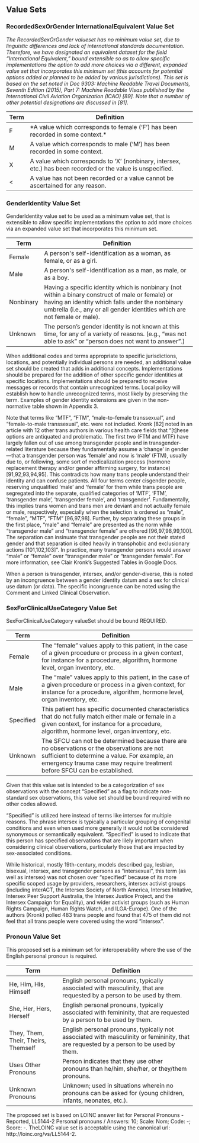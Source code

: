 ## Value Sets
### RecordedSexOrGender InternationalEquivalent Value Set
*The RecordedSexOrGender valueset has no minimum value set, due to linguistic differences and lack of international standards documentation. Therefore, we have designated an equivalent dataset for the field “International Equivalent,” bound extensible so as to allow specific implementations the option to add more choices via a different, expanded value set that incorporates this minimum set (this accounts for potential options added or planned to be added by various jurisdictions). This set is based on the set noted in Doc 9303: Machine Readable Travel Documents, Seventh Edition (2015), Part 7: Machine Readable Visas published by the International Civil Aviation Organization (ICAO) [89]. Note that a number of other potential designations are discussed in [81].*

<table>
    <thead>
        <tr>
            <th>
                Term
            </th>       
            <th>
                Definition
            </th>
        </tr>
    </thead>
    <tbody>
        <tr>
            <td>
                F
            </td>
            <td>
                *A value which corresponds to female (‘F’) has been recorded in some context.*
            </td>
        </tr>
        <tr>
            <td>
                M
            </td>
            <td>
                A value which corresponds to male (‘M’) has been recorded in some context.
            </td>
        </tr>
        <tr>
            <td>
                X
            </td>
            <td>
                A value which corresponds to ‘X’ (nonbinary, intersex, etc.) has been recorded or the value is unspecified.
            </td>
        </tr>
        <tr>
            <td>
                <
            </td>
            <td>
                A value has not been recorded or a value cannot be ascertained for any reason.
            </td>
        </tr>
    </tbody>
</table>

### GenderIdentity Value Set
GenderIdentity value set to be used as a minimum value set, that is extensible to allow specific implementations the option to add more choices via an expanded value set that incorporates this minimum set.

<table>
    <thead>
        <tr>
            <th>
                Term
            </th>       
            <th>
                Definition
            </th>
        </tr>
    </thead>
    <tbody>
        <tr>
            <td>
                Female
            </td>
            <td>
                A person's self-identification as a woman, as female, or as a girl.
            </td>
        </tr>
        <tr>
            <td>
                Male
            </td>
            <td>
                A person's self-identification as a man, as male, or as a boy.
            </td>
        </tr>
        <tr>
            <td>
                Nonbinary
            </td>
            <td>
                Having a specific identity which is nonbinary (not within a binary construct of male or female) or having an identity which falls under the nonbinary umbrella (i.e., any or all gender identities which are not female or male).
            </td>
        </tr>
        <tr>
            <td>
                Unknown
            </td>
            <td>
                The person’s gender identity is not known at this time, for any of a variety of reasons. (e.g., “was not able to ask” or “person does not want to answer”.)
            </td>
        </tr>
    </tbody>
</table>
When additional codes and terms appropriate to specific jurisdictions, locations, and potentially individual persons are needed, an additional value set should be created that adds in additional concepts. Implementations should be prepared for the addition of other specific gender identities at specific locations. Implementations should be prepared to receive messages or records that contain unrecognized terms. Local policy will establish how to handle unrecognized terms, most likely by preserving the term. Examples of gender identity extensions are given in the non- normative table shown in Appendix 3.

Note that terms like “MTF”, “FTM”, “male-to-female transsexual”, and “female-to-male transsexual”, etc. were not included. Kronk [82] noted in an article with 12 other trans authors in various health care fields that “[t]hese options are antiquated and problematic. The first two (FTM and MTF) have largely fallen out of use among transgender people and in transgender-related literature because they fundamentally assume a ‘change’ in gender—that a transgender person was ‘female’ and now is ‘male’ (FTM), usually due to, or following, some sort of medicalization process (hormone replacement therapy and/or gender affirming surgery, for instance) [91,92,93,94,95]. This contradicts how many trans people understand their identity and can confuse patients. All four terms center cisgender people, reserving unqualified ‘male’ and ‘female’ for them while trans people are segregated into the separate, qualified categories of ‘MTF’, ‘FTM’, ‘transgender male’, ‘transgender female’, and ‘transgender’. Fundamentally, this implies trans women and trans men are deviant and not actually female or male, respectively, especially when the selection is ordered as “male”, “female”, “MTF”, “FTM” [96,97,98]. Further, by separating these groups in the first place, “male” and “female” are presented as the norm while “transgender male” and “transgender female” are othered [96,97,98,99,100]. The separation can insinuate that transgender people are not their stated gender and that separation is cited heavily in transphobic and exclusionary actions [101,102,103]”. In practice, many transgender persons would answer “male” or “female” over “transgender male” or “transgender female”. For more information, see Clair Kronk’s Suggested Tables in Google Docs.

When a person is transgender, intersex, and/or gender-diverse, this is noted by an incongruence between a gender identity datum and a sex for clinical use datum (or data). The specific incongruence can be noted using the Comment and Linked Clinical Observation.

### SexForClinicalUseCategory Value Set
SexForClinicalUseCategory valueSet should be bound REQUIRED.

<table>
    <thead>
        <tr>
            <th>
                Term
            </th>       
            <th>
                Definition
            </th>
        </tr>
    </thead>
    <tbody>
        <tr>
            <td>
                Female
            </td>
            <td>
                The “female” values apply to this patient, in the case of a given procedure or process in a given context, for instance for a procedure, algorithm, hormone level, organ inventory, etc.
            </td>
        </tr>
        <tr>
            <td>
                Male
            </td>
            <td>
                The “male” values apply to this patient, in the case of a given procedure or process in a given context, for instance for a procedure, algorithm, hormone level, organ inventory, etc.
            </td>
        </tr>
        <tr>
            <td>
                Specified
            </td>
            <td>
                This patient has specific documented characteristics that do not fully match either male or female in a given context, for instance for a procedure, algorithm, hormone level, organ inventory, etc.
            </td>
        </tr>
        <tr>
            <td>
                Unknown
            </td>
            <td>
                The SFCU can not be determined because there are no observations or the observations are not sufficient to determine a value. For example, an emergency trauma case may require treatment before SFCU can be established.
            </td>
        </tr>
    </tbody>
</table>
Given that this value set is intended to be a categorization of sex observations with the concept “Specified” as a flag to indicate non-standard sex observations, this value set should be bound required with no other codes allowed.

“Specified” is utilized here instead of terms like intersex for multiple reasons. The phrase intersex is typically a particular grouping of congenital conditions and even when used more generally it would not be considered synonymous or semantically equivalent. “Specified” is used to indicate that this person has specified observations that are lilely important when considering clinical observations, particularly those that are impacted by sex-associated conditions.

While historical, mostly 19th-century, models described gay, lesbian, bisexual, intersex, and transgender persons as “intersexual”, this term (as well as intersex) was not chosen over “specified” because of its more specific scoped usage by providers, researchers, intersex activist groups (including interACT, the Intersex Society of North America, Intersex Initative, Intersex Peer Support Australia, the Intersex Justice Project, and the Intersex Campaign for Equality), and wider activist groups (such as Human Rights Campaign, Human Rights Watch, and ILGA-Europe). One of the authors (Kronk) polled 483 trans people and found that 475 of them did not feel that all trans people were covered using the word “intersex”.

### Pronoun Value Set
This proposed set is a minimum set for interoperability where the use of the English personal pronoun is required.

<table>
    <thead>
        <tr>
            <th>
                Term
            </th>       
            <th>
                Definition
            </th>
        </tr>
    </thead>
    <tbody>
        <tr>
            <td>
                He, Him, His, Himself
            </td>
            <td>
                English personal pronouns, typically associated with masculinity, that are requested by a person to be used by them.
            </td>
        </tr>
        <tr>
            <td>
                She, Her, Hers, Herself
            </td>
            <td>
                English personal pronouns, typically associated with femininity, that are requested by a person to be used by them.
            </td>
        </tr>
        <tr>
            <td>
                They, Them, Their, Theirs, Themself
            </td>
            <td>
                English personal pronouns, typically not associated with masculinity or femininity, that are requested by a person to be used by them.
            </td>
        </tr>
        <tr>
            <td>
                Uses Other Pronouns
            </td>
            <td>
                Person indicates that they use other pronouns than he/him, she/her, or they/them pronouns.
            </td>
        </tr>
        <tr>
            <td>
                Unknown Pronouns
            </td>
            <td>
                Unknown; used in situations wherein no pronouns can be asked for (young children, infants, neonates, etc.).
            </td>
        </tr>
    </tbody>
</table>
The proposed set is based on LOINC answer list for Personal Pronouns - Reported, LL5144-2 Personal pronouns / Answers: 10; Scale: Nom; Code: -; Score: -. TheLOINC value set is acceptable using the canonical url: http://loinc.org/vs/LL5144-2.
